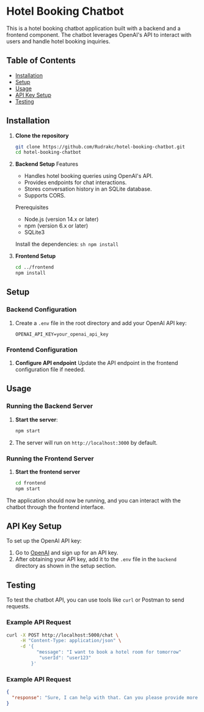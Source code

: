 # Hotel Booking Chatbot

This is a hotel booking chatbot application built with a backend and a frontend component. The chatbot leverages OpenAI's API to interact with users and handle hotel booking inquiries.

## Table of Contents
- [Installation](#installation)
- [Setup](#setup)
- [Usage](#usage)
- [API Key Setup](#api-key-setup)
- [Testing](#testing)

## Installation

1. **Clone the repository**
    ```sh
    git clone https://github.com/Rudrakc/hotel-booking-chatbot.git
    cd hotel-booking-chatbot
    ```

2. **Backend Setup**
    Features

    - Handles hotel booking queries using OpenAI's API.
    - Provides endpoints for chat interactions.
    - Stores conversation history in an SQLite database.
    - Supports CORS.

     Prerequisites

    - Node.js (version 14.x or later)
    - npm (version 6.x or later)
    - SQLite3


    Install the dependencies:
        ```sh
        npm install
        ```

3. **Frontend Setup**
    ```sh
    cd ../frontend
    npm install
    ```

## Setup

### Backend Configuration

1. Create a `.env` file in the root directory and add your OpenAI API key:
    ```
    OPENAI_API_KEY=your_openai_api_key
    ```

### Frontend Configuration

1. **Configure API endpoint**
    Update the API endpoint in the frontend configuration file if needed.

## Usage

### Running the Backend Server

1. **Start the server**:
    ```sh
    npm start
    ```

2. The server will run on `http://localhost:3000` by default.

### Running the Frontend Server

1. **Start the frontend server**
    ```sh
    cd frontend
    npm start
    ```

The application should now be running, and you can interact with the chatbot through the frontend interface.

## API Key Setup

To set up the OpenAI API key:

1. Go to [OpenAI](https://beta.openai.com/signup/) and sign up for an API key.
2. After obtaining your API key, add it to the `.env` file in the `backend` directory as shown in the setup section.

## Testing

To test the chatbot API, you can use tools like `curl` or Postman to send requests.

### Example API Request

```sh
curl -X POST http://localhost:5000/chat \
     -H "Content-Type: application/json" \
     -d '{
           "message": "I want to book a hotel room for tomorrow"
            "userId": "user123"
         }'
```


### Example API Request

```json
{
  "response": "Sure, I can help with that. Can you please provide more details about your booking such as the location and type of room?"
}
```
